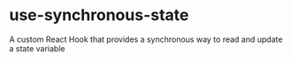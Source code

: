 # use-synchronous-state
A custom React Hook that provides a synchronous way to read and update a state variable
